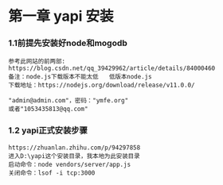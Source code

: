 # 第一章   yapi 安装
### 1.1前提先安装好node和mogodb
    参考此网站的前两部: https://blog.csdn.net/qq_39429962/article/details/84000460
    备注：node.js下载版本不能太低   低版本node.js  
    下载地址：https://nodejs.org/download/release/v11.0.0/
    
    "admin@admin.com"，密码："ymfe.org"
    或者"1053435813@qq.com"
    
### 1.2  yapi正式安装步骤
    https://zhuanlan.zhihu.com/p/94297858
    进入D:\yapi这个安装目录，我本地为此安装目录
    启动命令：node vendors/server/app.js
    关闭命令：lsof -i tcp:3000